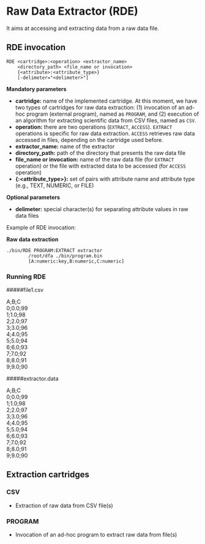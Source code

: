 # Raw Data Extractor (RDE)

It aims at accessing and extracting data from a raw data file. 

## RDE invocation

	RDE <cartridge>:<operation> <extractor_name> 
		<directory_path> <file_name or invocation> 
		{<attribute>:<attribute_type>} 
		[-delimeter="<delimeter>"] 

**Mandatory parameters**

* **cartridge:** name of the implemented cartridge. At this moment, we have two types of cartridges for raw data extraction: (1) invocation of an ad-hoc program (external program), named as `PROGRAM`, and (2) execution of an algorithm for extracting scientific data from CSV files, named as `CSV`.
* **operation:** there are two operations (`EXTRACT`, `ACCESS`). `EXTRACT` operations is specific for raw data extraction. `ACCESS` retrieves raw data accessed in files, depending on the cartridge used before.
* **extractor_name:** name of the extractor
* **directory_path:** path of the directory that presents the raw data file
* **file_name or invocation:** name of the raw data file (for `EXTRACT` operation) or the file with extracted data to be accessed (for `ACCESS` operation)
* **{<attribute>:<attribute_type>}:** set of pairs with attribute name and attribute type (e.g., TEXT, NUMERIC, or FILE)

**Optional parameters**

* **delimeter:** special character(s) for separating attribute values in raw data files

Example of RDE invocation:

**Raw data extraction**

	./bin/RDE PROGRAM:EXTRACT extractor 
			/root/dfa ./bin/program.bin 
			[A:numeric:key,B:numeric,C:numeric]

### Running RDE

#####file1.csv
> 
A;B;C  
0;0.0;99  
1;1.0;98  
2;2.0;97  
3;3.0;96  
4;4.0;95  
5;5.0;94  
6;6.0;93  
7;7.0;92  
8;8.0;91  
9;9.0;90  

#####extractor.data
> 
A;B;C  
0;0.0;99  
1;1.0;98  
2;2.0;97  
3;3.0;96  
4;4.0;95  
5;5.0;94  
6;6.0;93  
7;7.0;92  
8;8.0;91  
9;9.0;90  

## Extraction cartridges
### CSV
* Extraction of raw data from CSV file(s)

### PROGRAM
* Invocation of an ad-hoc program to extract raw data from file(s)